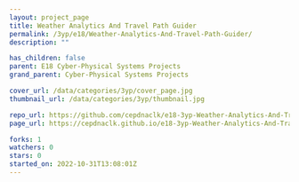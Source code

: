 ```yaml
---
layout: project_page
title: Weather Analytics And Travel Path Guider
permalink: /3yp/e18/Weather-Analytics-And-Travel-Path-Guider/
description: ""

has_children: false
parent: E18 Cyber-Physical Systems Projects
grand_parent: Cyber-Physical Systems Projects

cover_url: /data/categories/3yp/cover_page.jpg
thumbnail_url: /data/categories/3yp/thumbnail.jpg

repo_url: https://github.com/cepdnaclk/e18-3yp-Weather-Analytics-And-Travel-Path-Guider
page_url: https://cepdnaclk.github.io/e18-3yp-Weather-Analytics-And-Travel-Path-Guider

forks: 1
watchers: 0
stars: 0
started_on: 2022-10-31T13:08:01Z
---
```



